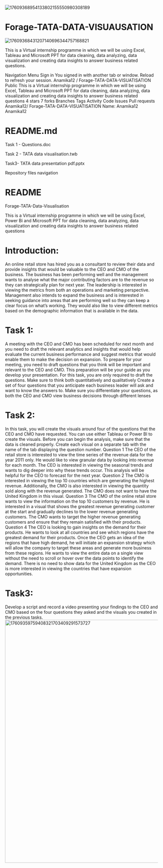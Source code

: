 ![17609368954133802155550980308189](https://github.com/user-attachments/assets/f11c5560-1ae6-4ef4-a26e-12bd23d3733e)


# Forage-TATA-DATA-VISUAUSATION

![17609368431207140696344757168821](https://github.com/user-attachments/assets/7f6e9e2b-4642-493c-8698-5108909d949c)


This is a Virtual internship programme in which we will be using Excel, Tableau and Microsoft PPT for data cleaning, data analyzing, data visualization and creating data insights to answer business related questions.

Navigation Menu
Sign in
 You signed in with another tab or window. Reload to refresh your session.
Anamika12
/
Forage-TATA-DATA-VISUATISATION
Public
This is a Virtual internship programme in which we will be using Excel, Tableau and Microsoft PPT for data cleaning, data analyzing, data visualization and creating data insights to answer business related questions 4 stars 7 forks Branches Tags Activity Code Issues Pull requests Anamika12/
Forage-TATA-DATA-VISUATISATION
Name: Anamika12
Anamika12

# README.md
Task 1 - Questions.doc

Task 2 - TATA data visualisation.twb

Task3- TATA data presentation pdf.pptx

Repository files navigation

# README

Forage-TATA-Data-Visualisation

This is a Virtual internship programme in which we will be using Excel, Power Bi and Microsoft PPT for data cleaning, data analyzing, data visualization and creating data insights to answer business related questions

# Introduction:
An online retail store has hired you as a consultant to review their data and provide insights that would be valuable to the CEO and CMO of the business. The business has been performing well and the management wants to analyse what the major contributing factors are to the revenue so they can strategically plan for next year. The leadership is interested in viewing the metrics from both an operations and marketing perspective. Management also intends to expand the business and is interested in seeking guidance into areas that are performing well so they can keep a clear focus on what’s working. They would also like to view different metrics based on the demographic information that is available in the data.

# Task 1: 
A meeting with the CEO and CMO has been scheduled for next month and you need to draft the relevant analytics and insights that would help evaluate the current business performance and suggest metrics that would enable them to make the decision on expansion. To prepare for your meeting, you need to draft questions that you think will be important and relevant to the CEO and CMO. This preparation will be your guide as you develop your presentation. For this task, you are only required to draft the questions. Make sure to think both quantitatively and qualitatively Create a set of four questions that you anticipate each business leader will ask and want to know the answers to. Make sure you differentiate your questions, as both the CEO and CMO view business decisions through different lenses

# Task 2: 
In this task, you will create the visuals around four of the questions that the CEO and CMO have requested. You can use either Tableau or Power BI to create the visuals. Before you can begin the analysis, make sure that the data is cleaned properly. Create each visual on a separate tab with the name of the tab displaying the question number. Question 1 The CEO of the retail store is interested to view the time series of the revenue data for the year 2011 only. He would like to view granular data by looking into revenue for each month. The CEO is interested in viewing the seasonal trends and wants to dig deeper into why these trends occur. This analysis will be helpful for the CEO to forecast for the next year. Question 2 The CMO is interested in viewing the top 10 countries which are generating the highest revenue. Additionally, the CMO is also interested in viewing the quantity sold along with the revenue generated. The CMO does not want to have the United Kingdom in this visual. Question 3 The CMO of the online retail store wants to view the information on the top 10 customers by revenue. He is interested in a visual that shows the greatest revenue generating customer at the start and gradually declines to the lower revenue generating customers. The CMO wants to target the higher revenue generating customers and ensure that they remain satisfied with their products. Question 4 The CEO is looking to gain insights on the demand for their products. He wants to look at all countries and see which regions have the greatest demand for their products. Once the CEO gets an idea of the regions that have high demand, he will initiate an expansion strategy which will allow the company to target these areas and generate more business from these regions. He wants to view the entire data on a single view without the need to scroll or hover over the data points to identify the demand. There is no need to show data for the United Kingdom as the CEO is more interested in viewing the countries that have expansion opportunities.

# Task3: 
Develop a script and record a video presenting your findings to the CEO and CMO based on the four questions they asked and the visuals you created in the previous tasks.
<img width="1481" height="798" alt="17609359759408321703409291573727" src="https://github.com/user-attachments/assets/5d6d9d5c-4821-4569-8ed0-e27c8251dd62" />
